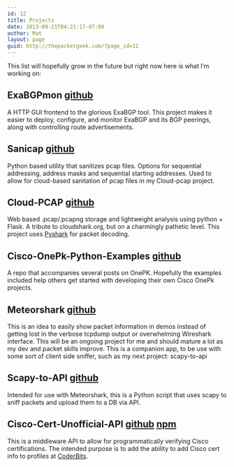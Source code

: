 ```yaml
---
id: 12
title: Projects
date: 2013-09-21T04:21:17-07:00
author: Mat
layout: page
guid: http://thepacketgeek.com/?page_id=12
---
```

This list will hopefully grow in the future but right now here is what I&#8217;m working on:

## ExaBGPmon <a class="project-link" title="Github - sanicap" href="https://github.com/thepacketgeek/ExaBGPmon" target="_blank">github</a>

A HTTP GUI frontend to the glorious ExaBGP tool. This project makes it easier to deploy, configure, and monitor ExaBGP and its BGP peerings, along with controlling route advertisements.

## Sanicap <a class="project-link" title="Github - sanicap" href="https://github.com/thepacketgeek/sanicap" target="_blank">github</a>

Python based utility that sanitizes pcap files. Options for sequential addressing, address masks and sequential starting addresses. Used to allow for cloud-based sanitation of pcap files in my Cloud-pcap project.

## Cloud-PCAP <a class="project-link" title="Github - cloud-pcap" href="https://github.com/thepacketgeek/cloud-pcap" target="_blank">github</a>

Web based .pcap/.pcapng storage and lightweight analysis using python + Flask. A tribute to cloudshark.org, but on a charmingly pathetic level. This project uses <a title="Pyshark" href="http://kiminewt.github.io/pyshark/" target="_blank">Pyshark</a> for packet decoding.

## Cisco-OnePk-Python-Examples <a class="project-link" title="cisco-onepk-python-examples" href="https://github.com/thepacketgeek/cisco-onepk-python-examples" target="_blank">github</a>

A repo that accompanies several posts on OnePK. Hopefully the examples included help others get started with developing their own Cisco OnePk projects.

## Meteorshark <a class="project-link" title="GitHub - meteorshark" href="https://github.com/thepacketgeek/meteorshark" target="_blank">github</a>

This is an idea to easily show packet information in demos instead of getting lost in the verbose tcpdump output or overwhelming Wireshark interface. This will be an ongoing project for me and should mature a lot as my dev and packet skills improve. This is a companion app, to be use with some sort of client side sniffer, such as my next project: scapy-to-api

## Scapy-to-API <a class="project-link" title="GitHub - scapy-to-api" href="https://github.com/thepacketgeek/scapy-to-api" target="_blank">github</a>

Intended for use with Meteorshark, this is a Python script that uses scapy to sniff packets and upload them to a DB via API.

## Cisco-Cert-Unofficial-API <a class="project-link" title="GitHub - cisco-cert-unofficial-api" href="https://github.com/thepacketgeek/Cisco-Cert-Unofficial-API" target="_blank">github</a> <a class="project-link" title="NPM cisco-cert-api-server" href="https://npmjs.org/package/cisco-cert-api-server" target="_blank">npm</a>

This is a middleware API to allow for programmatically verifying Cisco certifications. The intended purpose is to add the ability to add Cisco cert info to profiles at <a title="CoderBits" href="http://www.coderbits.com" target="_blank">CoderBits</a>.